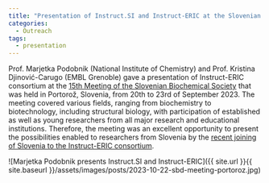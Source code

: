 ```yaml
---
title: "Presentation of Instruct.SI and Instruct-ERIC at the Slovenian Biochemical Society meeting"
categories:
  - Outreach
tags:
  - presentation
---
```


Prof. Marjetka Podobnik (National Institute of Chemistry) and Prof. Kristina Djinović-Carugo (EMBL Grenoble) gave a presentation of Instruct-ERIC consortium at the [15th Meeting of the Slovenian Biochemical Society](https://portoroz2023.sbd.si) that was held in Portorož, Slovenia, from 20th to 23rd of September 2023. The meeting covered various fields, ranging from biochemistry to biotechnology, including structural biology, with participation of established as well as young researchers from all major research and educational institutions. Therefore, the meeting was an excellent opportunity to present the possibilities enabled to researchers from Slovenia by the [recent joining of Slovenia to the Instruct-ERIC consortium](/outreach/presentation-sbd-meeting).

![Marjetka Podobnik presents Instruct.SI and Instruct-ERIC]({{ site.url }}{{ site.baseurl }}/assets/images/posts/2023-10-22-sbd-meeting-portoroz.jpg)